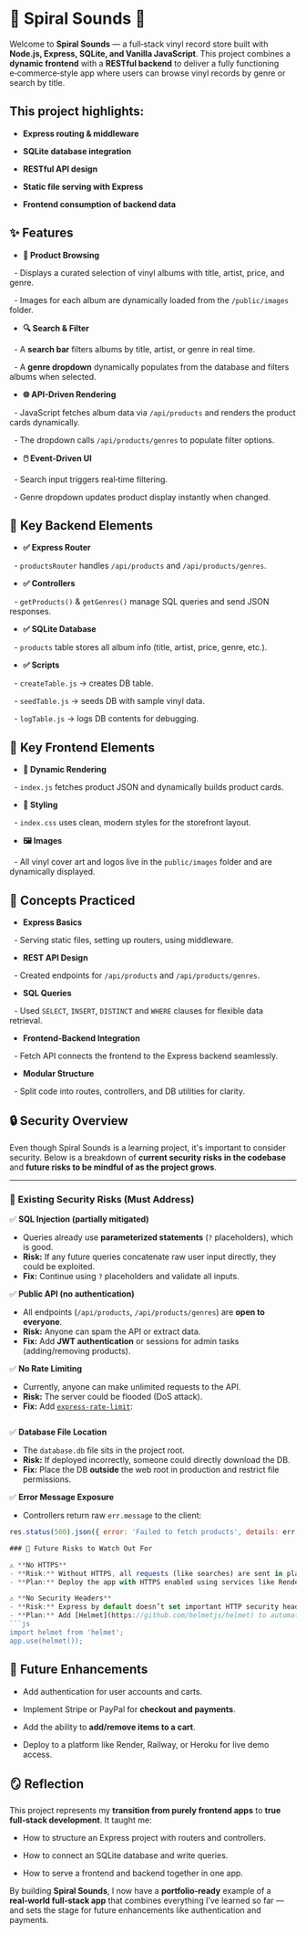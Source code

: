 # 🎵 Spiral Sounds 🎵

Welcome to **Spiral Sounds** — a full‑stack vinyl record store built with **Node.js, Express, SQLite, and Vanilla JavaScript**. This project combines a **dynamic frontend** with a **RESTful backend** to deliver a fully functioning e‑commerce‑style app where users can browse vinyl records by genre or search by title.



## This project highlights:

- **Express routing & middleware**

- **SQLite database integration**

- **RESTful API design**

- **Static file serving with Express**

- **Frontend consumption of backend data**



## ✨ Features

- **📀 Product Browsing**

&nbsp; - Displays a curated selection of vinyl albums with title, artist, price, and genre.

&nbsp; - Images for each album are dynamically loaded from the `/public/images` folder.



- **🔍 Search & Filter**

&nbsp; - A **search bar** filters albums by title, artist, or genre in real time.

&nbsp; - A **genre dropdown** dynamically populates from the database and filters albums when selected.



- **🌐 API-Driven Rendering**

&nbsp; - JavaScript fetches album data via `/api/products` and renders the product cards dynamically.

&nbsp; - The dropdown calls `/api/products/genres` to populate filter options.



- **🖱️ Event-Driven UI**

&nbsp; - Search input triggers real‑time filtering.

&nbsp; - Genre dropdown updates product display instantly when changed.



## 🧱 Key Backend Elements

- **✅ Express Router**

&nbsp; - `productsRouter` handles `/api/products` and `/api/products/genres`.

- **✅ Controllers**

&nbsp; - `getProducts()` & `getGenres()` manage SQL queries and send JSON responses.

- **✅ SQLite Database**

&nbsp; - `products` table stores all album info (title, artist, price, genre, etc.).

- **✅ Scripts**

&nbsp; - `createTable.js` → creates DB table.

&nbsp; - `seedTable.js` → seeds DB with sample vinyl data.

&nbsp; - `logTable.js` → logs DB contents for debugging.



## 🎨 Key Frontend Elements

- **📐 Dynamic Rendering**

&nbsp; - `index.js` fetches product JSON and dynamically builds product cards.

- **🎨 Styling**

&nbsp; - `index.css` uses clean, modern styles for the storefront layout.

- **🖼️ Images**

&nbsp; - All vinyl cover art and logos live in the `public/images` folder and are dynamically displayed.



## 🧠 Concepts Practiced

- **Express Basics**

&nbsp; - Serving static files, setting up routers, using middleware.

- **REST API Design**

&nbsp; - Created endpoints for `/api/products` and `/api/products/genres`.

- **SQL Queries**

&nbsp; - Used `SELECT`, `INSERT`, `DISTINCT` and `WHERE` clauses for flexible data retrieval.

- **Frontend-Backend Integration**

&nbsp; - Fetch API connects the frontend to the Express backend seamlessly.

- **Modular Structure**

&nbsp; - Split code into routes, controllers, and DB utilities for clarity.

## 🔒 Security Overview

Even though Spiral Sounds is a learning project, it's important to consider security. Below is a breakdown of **current security risks in the codebase** and **future risks to be mindful of as the project grows**.

---

### 🚨 Existing Security Risks (Must Address)

✅ **SQL Injection (partially mitigated)**  
- Queries already use **parameterized statements** (`?` placeholders), which is good.  
- **Risk:** If any future queries concatenate raw user input directly, they could be exploited.  
- **Fix:** Continue using `?` placeholders and validate all inputs.

✅ **Public API (no authentication)**  
- All endpoints (`/api/products`, `/api/products/genres`) are **open to everyone**.  
- **Risk:** Anyone can spam the API or extract data.  
- **Fix:** Add **JWT authentication** or sessions for admin tasks (adding/removing products).

✅ **No Rate Limiting**  
- Currently, anyone can make unlimited requests to the API.  
- **Risk:** The server could be flooded (DoS attack).  
- **Fix:** Add [`express-rate-limit`](https://www.npmjs.com/package/express-rate-limit):  
```js import rateLimit from 'express-rate-limit'; const limiter = rateLimit({ windowMs: 15 * 60 * 1000, max: 100 }); app.use(limiter);
```

✅ **Database File Location**  
- The `database.db` file sits in the project root.  
- **Risk:** If deployed incorrectly, someone could directly download the DB.  
- **Fix:** Place the DB **outside** the web root in production and restrict file permissions.

✅ **Error Message Exposure**  
- Controllers return raw `err.message` to the client:  
```js
res.status(500).json({ error: 'Failed to fetch products', details: err.message })

### 🔮 Future Risks to Watch Out For

⚠️ **No HTTPS**  
- **Risk:** Without HTTPS, all requests (like searches) are sent in plaintext and could be intercepted.  
- **Plan:** Deploy the app with HTTPS enabled using services like Render, Railway, or a reverse proxy like Nginx.

⚠️ **No Security Headers**  
- **Risk:** Express by default doesn’t set important HTTP security headers.  
- **Plan:** Add [Helmet](https://github.com/helmetjs/helmet) to automatically configure headers like CSP, X-Frame-Options, and others:
```js
import helmet from 'helmet';
app.use(helmet());
```




## 🚀 Future Enhancements

- Add authentication for user accounts and carts.

- Implement Stripe or PayPal for **checkout and payments**.

- Add the ability to **add/remove items to a cart**.

- Deploy to a platform like Render, Railway, or Heroku for live demo access.



## 🪞 Reflection

This project represents my **transition from purely frontend apps** to **true full‑stack development**. It taught me:



- How to structure an Express project with routers and controllers.

- How to connect an SQLite database and write queries.

- How to serve a frontend and backend together in one app.



By building **Spiral Sounds**, I now have a **portfolio‑ready** example of a **real‑world full‑stack app** that combines everything I’ve learned so far — and sets the stage for future enhancements like authentication and payments.




